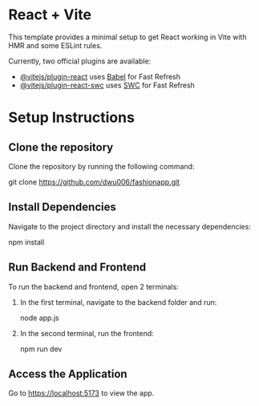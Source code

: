 # React + Vite

This template provides a minimal setup to get React working in Vite with HMR and some ESLint rules.

Currently, two official plugins are available:

- [@vitejs/plugin-react](https://github.com/vitejs/vite-plugin-react/blob/main/packages/plugin-react/README.md) uses [Babel](https://babeljs.io/) for Fast Refresh
- [@vitejs/plugin-react-swc](https://github.com/vitejs/vite-plugin-react-swc) uses [SWC](https://swc.rs/) for Fast Refresh

# Setup Instructions

## Clone the repository

Clone the repository by running the following command:

git clone https://github.com/dwu006/fashionapp.git

## Install Dependencies

Navigate to the project directory and install the necessary dependencies:

npm install

## Run Backend and Frontend

To run the backend and frontend, open 2 terminals:

1. In the first terminal, navigate to the backend folder and run:
   
   node app.js

2. In the second terminal, run the frontend:

   npm run dev

## Access the Application

Go to [https://localhost:5173](https://localhost:5173) to view the app.
